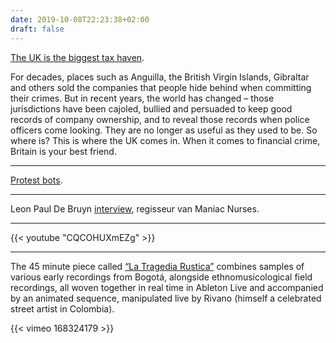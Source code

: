 ```yaml
---
date: 2019-10-08T22:23:38+02:00
draft: false
---
```


[The UK is the biggest tax haven](https://www.theguardian.com/world/2019/jul/05/how-britain-can-help-you-get-away-with-stealing-millions-a-five-step-guide).

For decades, places such as Anguilla, the British Virgin Islands, Gibraltar and others sold the companies that people hide behind when committing their crimes. But in recent years, the world has changed – those jurisdictions have been cajoled, bullied and persuaded to keep good records of company ownership, and to reveal those records when police officers come looking. They are no longer as useful as they used to be. So where is? This is where the UK comes in. When it comes to financial crime, Britain is your best friend.

---

[Protest bots](https://medium.com/@samplereality/a-protest-bot-is-a-bot-so-specific-you-cant-mistake-it-for-bullshit-90fe10b7fbaa).

---

Leon Paul De Bruyn [interview](https://www.schokkendnieuws.nl/interviews/4866-interview-leon-paul-de-bruyn), regisseur van Maniac Nurses.

---

{{< youtube "CQCOHUXmEZg" >}}

---

The 45 minute piece called [“La Tragedia Rustica”](https://www.ableton.com/en/blog/los-guaqueros-100-years-of-sampling/) combines samples of various early recordings from Bogotá, alongside ethnomusicological field recordings, all woven together in real time in Ableton Live and accompanied by an animated sequence, manipulated live by Rivano (himself a celebrated street artist in Colombia).

{{< vimeo 168324179 >}}